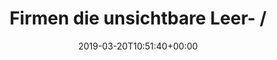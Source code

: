 ---
retweeted: false
source: <a href="https://about.twitter.com/products/tweetdeck" rel="nofollow">TweetDeck</a>
entities:
  hashtags: []
  symbols: []
  user_mentions: []
  urls: []
display_text_range:
- '0'
- '155'
favorite_count: '6'
id_str: '1108320192059326464'
truncated: false
retweet_count: '0'
id: '1108320192059326464'
created_at: Wed Mar 20 10:51:40 +0000 2019
favorited: false
full_text: |-
  Firmen die unsichtbare Leer- / Trenn- / Steuerzeichen in ihre IBAN auf der Rechnung packen, damit sie beim Copy / Paste auf jeden Fall kaputt geht.

  Warum?
lang: de
tags:
- pesos:twitter
date: '2019-03-20T10:51:40+00:00'
src: https://twitter.com/bascht/status/1108320192059326464
original_url: https://twitter.com/bascht/status/1108320192059326464
type: twitter_tweet
text: |-
  Firmen die unsichtbare Leer- / Trenn- / Steuerzeichen in ihre IBAN auf der Rechnung packen, damit sie beim Copy / Paste auf jeden Fall kaputt geht.

  Warum?
title: 'Firmen die unsichtbare Leer- / '

---